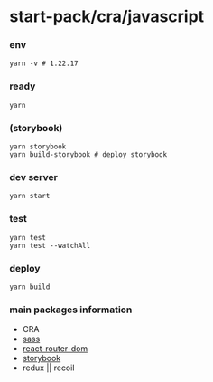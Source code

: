 # start-pack/cra/javascript

### env
```
yarn -v # 1.22.17
```
### ready
```
yarn
```
### (storybook)
```
yarn storybook
yarn build-storybook # deploy storybook  
```
### dev server
```
yarn start
```
### test 
```
yarn test 
yarn test --watchAll
```
### deploy 
```
yarn build
```

### main packages information
- CRA  
- [sass](https://www.npmjs.com/package/sass)  
- [react-router-dom](https://www.npmjs.com/package/react-router-dom)  
- [storybook](https://storybook.js.org/)  
- redux || recoil